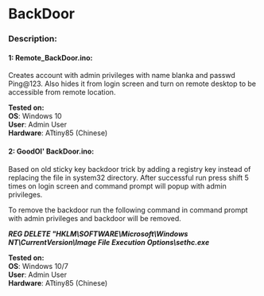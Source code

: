 # BackDoor

### Description:

#### 1: Remote_BackDoor.ino:<br>
Creates account with admin privileges with name blanka and passwd Ping@123. Also hides it from login 
screen and turn on remote desktop to be accessible from remote location.<br>

**Tested on:**<br>
**OS**: Windows 10<br>
**User**: Admin User<br>
**Hardware**: ATtiny85 (Chinese)

#### 2: GoodOl' BackDoor.ino:<br>
Based on old sticky key backdoor trick by adding a registry key instead of replacing the file in system32 directory. After successful run press shift 5 times on login screen and command prompt will popup with admin privileges.<br>

To remove the backdoor run the following command in command prompt with admin privileges and backdoor will be removed.

***REG DELETE "HKLM\SOFTWARE\Microsoft\Windows NT\CurrentVersion\Image File Execution Options\sethc.exe***

**Tested on:**<br>
**OS**: Windows 10/7<br>
**User**: Admin User<br>
**Hardware**: ATtiny85 (Chinese)
